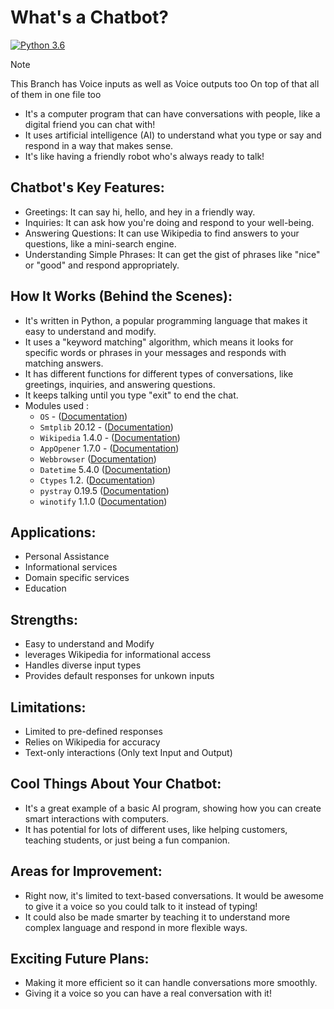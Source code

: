 # What's a Chatbot?               
[![Python 3.6](https://img.shields.io/badge/python-3.6-blue.svg)](https://www.python.org/downloads/release/python-360/)   

>[!Note]
>This Branch has Voice inputs as well as Voice outputs too
>On top of that all of them in one file too
- It's a computer program that can have conversations with people, like a digital friend you can chat with!
- It uses artificial intelligence (AI) to understand what you type or say and respond in a way that makes sense.
- It's like having a friendly robot who's always ready to talk!

## Chatbot's Key Features:
- Greetings: It can say hi, hello, and hey in a friendly way.
- Inquiries: It can ask how you're doing and respond to your well-being.
- Answering Questions: It can use Wikipedia to find answers to your questions, like a mini-search engine.
- Understanding Simple Phrases: It can get the gist of phrases like "nice" or "good" and respond appropriately.

## How It Works (Behind the Scenes):
- It's written in Python, a popular programming language that makes it easy to understand and modify.
- It uses a "keyword matching" algorithm, which means it looks for specific words or phrases in your messages and responds with matching answers.
- It has different functions for different types of conversations, like greetings, inquiries, and answering questions.
- It keeps talking until you type "exit" to end the chat.
- Modules used :
  -  `OS` - ([Documentation](https://docs.python.org/3/library/os.html?highlight=os#module-os))
  -  `Smtplib` 20.12 - ([Documentation](https://docs.python.org/3/library/smtplib.html?highlight=smtplib#module-smtplib)) 
  -  `Wikipedia` 1.4.0 - ([Documentation](https://pypi.org/project/wikipedia/))
  -  `AppOpener`  1.7.0 - ([Documentation](https://pypi.org/project/appopener/))
  -  `Webbrowser` ([Documentation](https://docs.python.org/3/library/webbrowser.html?highlight=webbrowser#module-webbrowser))
  -  `Datetime` 5.4.0 ([Documentation](https://pypi.org/project/DateTime/))
  -  `Ctypes` 1.2. ([Documentation](https://docs.python.org/3/library/ctypes.html?highlight=ctypes#module-ctypes))
  -  `pystray` 0.19.5 ([Documentation](https://pypi.org/project/pystray/))
  -  `winotify` 1.1.0 ([Documentation](https://pypi.org/project/winotify/))

## Applications:
- Personal Assistance
- Informational services
- Domain specific services
- Education

## Strengths:
- Easy to understand and Modify
- leverages Wikipedia for informational access
- Handles diverse input types
- Provides default responses for unkown inputs

## Limitations:
- Limited to pre-defined responses
- Relies on Wikipedia for accuracy
- Text-only interactions (Only text Input and Output)

## Cool Things About Your Chatbot:
- It's a great example of a basic AI program, showing how you can create smart interactions with computers.
- It has potential for lots of different uses, like helping customers, teaching students, or just being a fun companion.

## Areas for Improvement:
- Right now, it's limited to text-based conversations. It would be awesome to give it a voice so you could talk to it instead of typing!
- It could also be made smarter by teaching it to understand more complex language and respond in more flexible ways.

## Exciting Future Plans:
- Making it more efficient so it can handle conversations more smoothly.
- Giving it a voice so you can have a real conversation with it!

